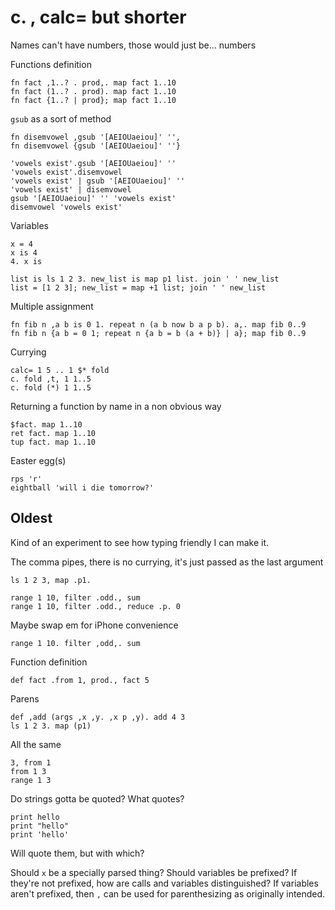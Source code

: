 # c. , calc= but shorter

Names can't have numbers, those would just be... numbers

Functions definition

```
fn fact ,1..? . prod,. map fact 1..10
fn fact (1..? . prod). map fact 1..10
fn fact {1..? | prod}; map fact 1..10
```

`gsub` as a sort of method

```
fn disemvowel ,gsub '[AEIOUaeiou]' '',
fn disemvowel {gsub '[AEIOUaeiou]' ''}

'vowels exist'.gsub '[AEIOUaeiou]' ''
'vowels exist'.disemvowel
'vowels exist' | gsub '[AEIOUaeiou]' ''
'vowels exist' | disemvowel
gsub '[AEIOUaeiou]' '' 'vowels exist'
disemvowel 'vowels exist'
```

Variables

```
x = 4
x is 4
4. x is

list is ls 1 2 3. new_list is map p1 list. join ' ' new_list
list = [1 2 3]; new_list = map +1 list; join ' ' new_list
```

Multiple assignment

```
fn fib n ,a b is 0 1. repeat n (a b now b a p b). a,. map fib 0..9
fn fib n {a b = 0 1; repeat n {a b = b (a + b)} | a}; map fib 0..9
```

Currying

```
calc= 1 5 .. 1 $* fold
c. fold ,t, 1 1..5
c. fold (*) 1 1..5
```

Returning a function by name in a non obvious way

```
$fact. map 1..10
ret fact. map 1..10
tup fact. map 1..10
```

Easter egg(s)

```
rps 'r'
eightball 'will i die tomorrow?'
```

## Oldest

Kind of an experiment to see how typing friendly I can make it.

The comma pipes, there is no currying, it's just passed as the last argument
```
ls 1 2 3, map .p1.

range 1 10, filter .odd., sum
range 1 10, filter .odd., reduce .p. 0
```

Maybe swap em for iPhone convenience
```
range 1 10. filter ,odd,. sum
```

Function definition
```
def fact .from 1, prod., fact 5
```

Parens
```
def ,add (args ,x ,y. ,x p ,y). add 4 3
ls 1 2 3. map (p1)
```

All the same
```
3, from 1
from 1 3
range 1 3
```

Do strings gotta be quoted? What quotes?
```
print hello
print "hello"
print 'hello'
```
Will quote them, but with which?

Should `x` be a specially parsed thing? Should variables be prefixed? If they're not prefixed, how are calls and variables distinguished? If variables aren't prefixed, then `,` can be used for parenthesizing as originally intended.
